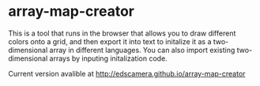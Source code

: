 # array-map-creator

This is a tool that runs in the browser that allows you to draw different colors onto a grid, and then export it into text to initalize it as a two-dimensional array in different languages.
You can also import existing two-dimensional arrays by inputing initalization code.

Current version avalible at http://edscamera.github.io/array-map-creator
